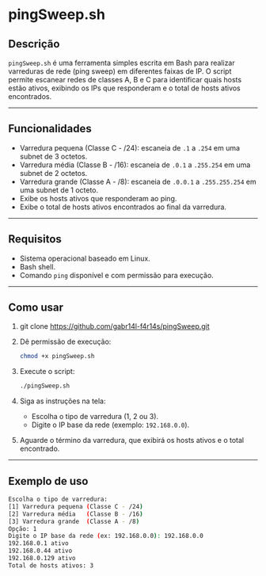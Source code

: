 # pingSweep.sh

## Descrição

`pingSweep.sh` é uma ferramenta simples escrita em Bash para realizar varreduras de rede (ping sweep) em diferentes faixas de IP. O script permite escanear redes de classes A, B e C para identificar quais hosts estão ativos, exibindo os IPs que responderam e o total de hosts ativos encontrados.

---

## Funcionalidades

- Varredura pequena (Classe C - /24): escaneia de `.1` a `.254` em uma subnet de 3 octetos.
- Varredura média (Classe B - /16): escaneia de `.0.1` a `.255.254` em uma subnet de 2 octetos.
- Varredura grande (Classe A - /8): escaneia de `.0.0.1` a `.255.255.254` em uma subnet de 1 octeto.
- Exibe os hosts ativos que responderam ao ping.
- Exibe o total de hosts ativos encontrados ao final da varredura.

---

## Requisitos

- Sistema operacional baseado em Linux.
- Bash shell.
- Comando `ping` disponível e com permissão para execução.

---

## Como usar

1. git clone https://github.com/gabr14l-f4r14s/pingSweep.git

2. Dê permissão de execução:

    ```bash
    chmod +x pingSweep.sh
    ```

3. Execute o script:

    ```bash
    ./pingSweep.sh
    ```

4. Siga as instruções na tela:

    - Escolha o tipo de varredura (1, 2 ou 3).
    - Digite o IP base da rede (exemplo: `192.168.0.0`).

5. Aguarde o término da varredura, que exibirá os hosts ativos e o total encontrado.

---

## Exemplo de uso

```bash
Escolha o tipo de varredura:
[1] Varredura pequena (Classe C - /24)
[2] Varredura média   (Classe B - /16)
[3] Varredura grande  (Classe A - /8)
Opção: 1
Digite o IP base da rede (ex: 192.168.0.0): 192.168.0.0
192.168.0.1 ativo
192.168.0.44 ativo
192.168.0.129 ativo
Total de hosts ativos: 3
